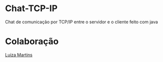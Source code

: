 # Chat-TCP-IP
Chat de comunicação por TCP/IP entre o servidor e o cliente feito com java

# Colaboração
[Luiza Martins](https://github.com/lizamartins)
